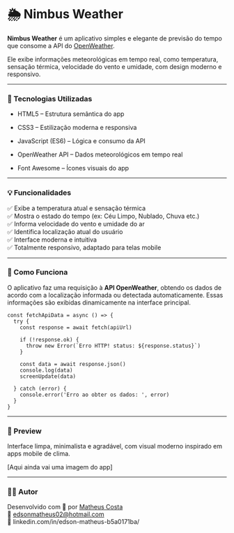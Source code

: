 # 🌦️ Nimbus Weather

**Nimbus Weather** é um aplicativo simples e elegante de previsão do tempo que consome a API do <a href="https://openweathermap.org/">OpenWeather</a>.

Ele exibe informações meteorológicas em tempo real, como temperatura, sensação térmica, velocidade do vento e umidade, com design moderno e responsivo.

---

### 🚀 Tecnologias Utilizadas
- HTML5 – Estrutura semântica do app

- CSS3 – Estilização moderna e responsiva

- JavaScript (ES6) – Lógica e consumo da API

- OpenWeather API – Dados meteorológicos em tempo real

- Font Awesome – Ícones visuais do app

---

### 💡 Funcionalidades
✅ Exibe a temperatura atual e sensação térmica <br>
✅ Mostra o estado do tempo (ex: Céu Limpo, Nublado, Chuva etc.) <br>
✅ Informa velocidade do vento e umidade do ar <br>
✅ Identifica localização atual do usuário <br>
✅ Interface moderna e intuitiva <br>
✅ Totalmente responsivo, adaptado para telas mobile <br>

---
### 🧠 Como Funciona
O aplicativo faz uma requisição à **API OpenWeather**, obtendo os dados de acordo com a localização informada ou detectada automaticamente.
Essas informações são exibidas dinamicamente na interface principal.

```
const fetchApiData = async () => {
  try {
    const response = await fetch(apiUrl)

    if (!response.ok) {
      throw new Error(`Erro HTTP! status: ${response.status}`)
    }

    const data = await response.json()
    console.log(data)
    screenUpdate(data)

  } catch (error) {
    console.error('Erro ao obter os dados: ', error)
  }
}
```

---
### 📸 Preview
Interface limpa, minimalista e agradável, com visual moderno inspirado em apps mobile de clima.

[Aqui ainda vai uma imagem do app]

---
### 👨‍💻 Autor
Desenvolvido com 💙 por <a href="https://ed-matheus-portfolio.vercel.app/">Matheus Costa</a> <br>
📧 edsonmatheus02@hotmail.com <br>
🔗 linkedin.com/in/edson-matheus-b5a0171ba/